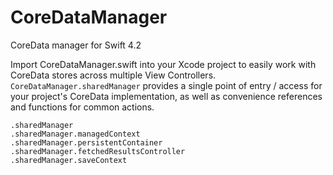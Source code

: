 # CoreDataManager
CoreData manager for Swift 4.2

Import CoreDataManager.swift into your Xcode project to easily work with CoreData stores across multiple View Controllers. `CoreDataManager.sharedManager` provides a single point of entry / access for your project's CoreData implementation, as well as convenience references and functions for common actions.

`.sharedManager`<br>
`.sharedManager.managedContext`<br>
`.sharedManager.persistentContainer`<br>
`.sharedManager.fetchedResultsController`<br>
`.sharedManager.saveContext`
